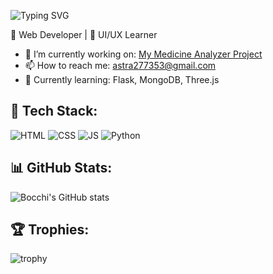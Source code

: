 ![Typing SVG](https://readme-typing-svg.demolab.com?font=Fira+Code&pause=1000&color=F7F7F7&width=435&lines=Hi+I'm+Bocchi+!;Web+Dev+%7C+Anime+Lover+%7C+Dream+Big!)

🌱 Web Developer | 🎨 UI/UX Learner 

- 🔭 I’m currently working on: [My Medicine Analyzer Project](https://data-analyzerrr.netlify.app/)
- 📫 How to reach me: astra277353@gmail.com
- 🧠 Currently learning: Flask, MongoDB, Three.js

## 🔧 Tech Stack:
![HTML](https://img.shields.io/badge/-HTML5-E34F26?style=flat&logo=html5&logoColor=white)
![CSS](https://img.shields.io/badge/-CSS3-1572B6?style=flat&logo=css3)
![JS](https://img.shields.io/badge/-JavaScript-F7DF1E?style=flat&logo=javascript)
![Python](https://img.shields.io/badge/-Python-3776AB?style=flat&logo=python)

## 📊 GitHub Stats:
![Bocchi's GitHub stats](https://github-readme-stats.vercel.app/api?username=bocchi277&show_icons=true&theme=tokyonight)

## 🏆 Trophies:
![trophy](https://github-profile-trophy.vercel.app/?username=bocchi277&theme=tokyonight)
